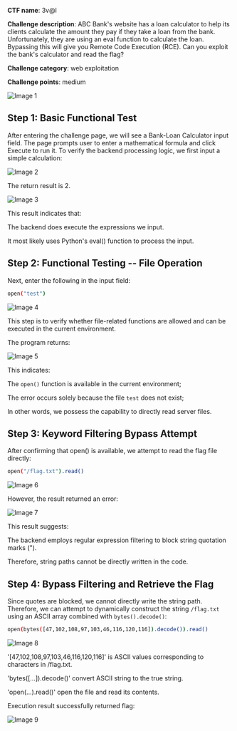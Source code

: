 **CTF name**: 3v@l

**Challenge description**: ABC Bank's website has a loan calculator to help its clients calculate the amount they pay if they take a loan from the bank. Unfortunately, they are using an eval function to calculate the loan. Bypassing this will give you Remote Code Execution (RCE). Can you exploit the bank's calculator and read the flag?

**Challenge category**: web exploitation

**Challenge points**: medium

![Image 1](description.png)

## Step 1: Basic Functional Test
After entering the challenge page, we will see a Bank-Loan Calculator input field. The page prompts user to enter a mathematical formula and click Execute to run it. To verify the backend processing logic, we first input a simple calculation:

![Image 2](1.png)

The return result is 2.

![Image 3](2.png)

This result indicates that:

The backend does execute the expressions we input.

It most likely uses Python's eval() function to process the input.

## Step 2: Functional Testing -- File Operation

Next, enter the following in the input field:

```bash
open("test")
```

![Image 4](3.png)

This step is to verify whether file-related functions are allowed and can be executed in the current environment.  

The program returns:

![Image 5](4.png)

This indicates:

The `open()` function is available in the current environment;

The error occurs solely because the file `test` does not exist;

In other words, we possess the capability to directly read server files.

## Step 3: Keyword Filtering Bypass Attempt

After confirming that open() is available, we attempt to read the flag file directly:

```bash
open("/flag.txt").read()
```

![Image 6](5.png)

However, the result returned an error:

![Image 7](6.png)

This result suggests:

The backend employs regular expression filtering to block string quotation marks (").

Therefore, string paths cannot be directly written in the code.

## Step 4: Bypass Filtering and Retrieve the Flag

Since quotes are blocked, we cannot directly write the string path. Therefore, we can attempt to dynamically construct the string `/flag.txt` using an ASCII array combined with `bytes().decode()`:

```bash
open(bytes([47,102,108,97,103,46,116,120,116]).decode()).read()
```

![Image 8](7.png)

'[47,102,108,97,103,46,116,120,116]' is ASCII values corresponding to characters in /flag.txt.

'bytes([...]).decode()' convert ASCII string to the true string.

'open(...).read()' open the file and read its contents.

Execution result successfully returned flag:

![Image 9](8.png)
